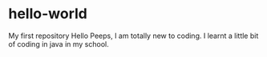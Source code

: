 # hello-world
My first repository
Hello Peeps, I am totally new to coding. I learnt a little bit of coding in java in my school.
